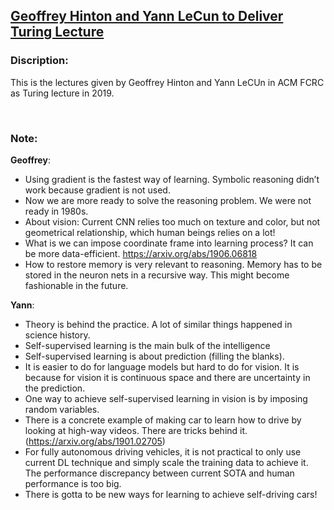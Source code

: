 [Geoffrey Hinton and Yann LeCun to Deliver Turing Lecture](https://www.youtube.com/watch?v=VsnQf7exv5I)
------

### __Discription__:
This is the lectures given by Geoffrey Hinton and Yann LeCUn in ACM FCRC as Turing lecture in 2019.

<br/> 

### __Note__:

__Geoffrey__:
* Using gradient is the fastest way of learning. Symbolic reasoning didn’t work because gradient is not used.
* Now we are more ready to solve the reasoning problem. We were not ready in 1980s.
* About vision: Current CNN relies too much on texture and color, but not geometrical relationship, which human beings relies on a lot!
* What is we can impose coordinate frame into learning process? It can be more data-efficient. https://arxiv.org/abs/1906.06818
* How to restore memory is very relevant to reasoning. Memory has to be stored in the neuron nets in a recursive way. This might become fashionable in the future.


__Yann__:

* Theory is behind the practice. A lot of similar things happened in science history.
* Self-supervised learning is the main bulk of the intelligence
* Self-supervised learning is about prediction (filling the blanks).
* It is easier to do for language models but hard to do for vision. It is because for vision it is continuous space and there are uncertainty in the prediction.
* One way to achieve self-supervised learning in vision is by imposing random variables. 
* There is a concrete example of making car to learn how to drive by looking at high-way videos. There are tricks behind it. (https://arxiv.org/abs/1901.02705)
* For fully autonomous driving vehicles, it is not practical to only use current DL technique and simply scale the training data to achieve it. The performance discrepancy between current SOTA and human performance is too big.
* There is gotta to be new ways for learning to achieve self-driving cars! 

